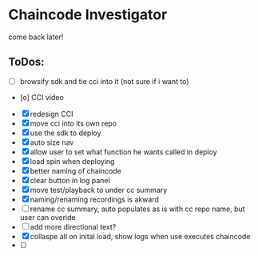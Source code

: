 # Chaincode Investigator

come back later!

## ToDos:
- [ ] browsify sdk and tie cci into it (not sure if i want to)
- [o] CCI video
- [x] redesign CCI
- [x] move cci into its own repo
- [x] use the sdk to deploy
- [x] auto size nav
- [x] allow user to set what function he wants called in deploy
- [x] load spin when deploying
- [x] better naming of chaincode
- [x] clear button in log panel
- [x] move test/playback to under cc summary
- [x] naming/renaming recordings is akward
- [ ] rename cc summary, auto populates as is with cc repo name, but user can overide
- [ ] add more directional text?
- [x] collaspe all on inital load, show logs when use executes chaincode
- [ ] 